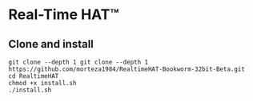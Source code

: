 Real-Time HAT™
===


## Clone and install

```
git clone --depth 1 git clone --depth 1 https://github.com/morteza1984/RealtimeHAT-Bookworm-32bit-Beta.git
cd RealtimeHAT
chmod +x install.sh
./install.sh
```

